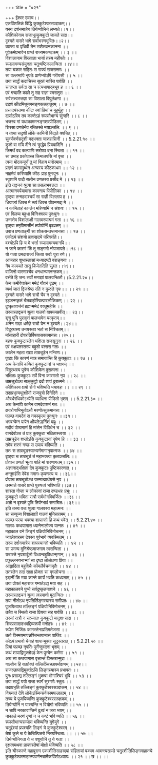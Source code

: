 +++
title = "०२१"

+++
ईश्वर उवाच।।  
एकविंशतिकं विद्धि कुक्कुटेश्वरसञ्ज्ञकम्।।  
यस्य दर्शनमात्रेण तिर्यग्योनिर्न लभ्यते।।१।।  
कौशिकोनाम राजाभूत्कुक्कुटो जायते सदा।।  
दृश्यते वासरे भागे सर्वाभरणभूषितः।।२।।  
व्याप्ता च पृथिवी तेन सशैलवनकानना ।।  
पूर्वकर्मप्रभावेन प्राप्तं राज्यमकण्टकम् ।। ३ ।।  
विशालानाम विख्याता भार्या तस्य महीपतेः ।।  
रूपलावण्यसंयुक्ता चतुःषष्टिकलान्विता ।।४।।  
तया चकार सहितः स राज्यं राजसत्तमः ।।  
सा वल्लभापि नृपतेः प्राणेभ्योऽपि गरीयसी ।। ५ ।।  
तया सार्द्धं कदाचिच्च सुरतं नास्ति पार्वति ।।  
सन्तप्ता सर्वदा सा च रत्यभावाद्बभूव ह ।। ६ ।।  
एवं गच्छति काले तु सह राज्ञा स्मरातुरा ।।  
सर्वसत्त्वरुतज्ञा सा विशाला विपुलेक्षणा ।।  
ददर्श कीटमिथुनमनङ्गकलहातुरम् ।। ७ ।।  
प्रसादयंस्तथा कीटः स्वां प्रियां च मुहुर्मुहुः ।।  
दासोऽस्मि तव कान्तेऽहं रूपसौभाग्य सुन्दरि ।। ८ ।।  
भजस्व मां यथाकाममनङ्गशरपीडितम् ।।  
शिरसा प्रणतेनैव रचितस्ते मयाञ्जलिः ।। ९ ।।  
न त्वया सदृशी लोके कामिनी विद्यते क्वचित् ।।  
सुवर्णवर्णसदृशी मद्भक्ता चारुहासिनी ।। 5.2.21.१० ।।  
कुतो वा मयि दीने त्वं क्रुद्धेव प्रियवादिनि ।।  
किमर्थं वद कल्याणि सरोषव दना स्थिता ।। ११ ।।  
सा तमाह प्रकोपाच्च किमालपसि मां वृथा ।।  
त्वया मोदकचूर्णं तु मां विहाय मनोरमाम् ।।  
प्रदत्तं कामलुब्धेन अन्यस्य कीटकाधम ।। १२ ।।  
नाहमेवं करिष्यामि कीटः प्राह पुनःपुनः ।।  
स्पृशामि पादौ सत्येन प्रणतस्य प्रसीद मे ।। १३ ।।  
इति तद्वचनं श्रुत्वा सा प्रसन्नाभवत्तदा ।।  
आत्मानमर्पयामास कामनाय पिपीलिका ।। १४ ।।  
दृष्ट्वा तन्महदाश्चर्यं सा राज्ञी विललाप ह ।।  
धिग्राज्यं धिक्च मे रूपं धिक्च यौवनमद्य मे ।।  
न कामिताहं कान्तेन मरिष्यामि न संशयः ।। १५ ।।  
एवं विलप्य बहुधा विनिःश्वस्य पुनःपुनः ।।  
उन्मत्तेव विशालाक्षी गालवस्याश्रमं गता ।। १६ ।।  
दृष्ट्वा तमृषिमासीनं तपोयोनिं दृढव्रतम् ।।  
उवाच प्रणताङ्गी सा शोकसन्तप्तमानसा ।। १७ ।।  
एकोऽयं संशयो ब्रह्मन्हृदये परिवर्त्तते।।  
वश्योऽपि हि च मे भर्त्ता रूपलावण्यवानपि।।  
न जाने कारणं किं तु सङ्गमो नोपजायते।।१८।।  
यो गत्वा प्रमदाराज्यं जित्वा सर्वाः पुरा रणे।।  
आजहार शुभास्तासां मध्यादष्टौ वराङ्गनाः।।  
नैव कामयते तासु किमेतदिति सुव्रत।।१९।।  
वाजिनो वारणाश्चैव धनधान्यमनन्तकम्।।  
वर्त्तते हि जनः सर्वो ममाज्ञां पालयन्क्षितौ।।5.2.21.२०।।  
केन कर्मविपाकेन ममेदं यौवनं दृढम् ।।  
व्यर्थं जातं द्विजश्रेष्ठ रतिं न कुरुते नृपः।। ।। २१ ।।  
दृश्यते वासरे भागे रात्रौ चैव न दृश्यते ।।  
इहजन्मकृतं चैतदाहोस्वित्पारलौकिकम् ।। २२ ।।  
दुष्कृतावर्जनं ब्रह्मन्ममेदं वक्तुमर्हसि ।।  
तस्यास्तद्वचनं श्रुत्वा गालवो वाक्यमब्रवीत्।। २३।।  
शृणु पुत्रि पुरावृत्तं बालभावेन यत्कृतम्।।  
अनेन राज्ञा धर्मज्ञे रात्रौ येन न दृश्यते।।२४।।  
विदूरथस्य तनयस्तव भर्ता स निश्चितम्।।  
मांसाहारी दोषरतिर्विषयासक्तमानसः।।२५।।  
बहवः कुक्कुटास्तेन भक्षिता राजसूनुना ।। २६ ।।  
एवं भक्षयतस्तस्य बहुशो वत्सरा गताः ।।  
कालेन महता राज्ञा ताम्रचूडेन मन्त्रिणः।।  
पृष्टाः किं कारणं नात्र समायान्ति हि कुक्कुटाः ।। २७ ।।  
अथ केनापि कथितं कुक्कुटानां च भक्षणम् ।।  
विदूरथस्य पुत्रेण कौशिकेन दुरात्मना ।।  
भक्षिताः कुक्कुटाः सर्वे विना कारणतो नृप ।। २८ ।।  
ताम्रचूडोऽथ सङ्क्रुद्धो ददौ शापं दुरात्मने ।।  
कौशिकाय क्षयो रोगो भविष्यति भयावहः ।। ।। २९ ।।  
तदाप्रभृत्यभूत्क्षीणो राजपुत्रो दिनेदिने ।।  
औषधैरधिकोऽभ्येति व्याधिना पीडितो भृशम् ।। 5.2.21.३० ।।  
अथ केनापि कामेन वामदेवाश्रमं गतः ।।  
क्षयरोगाभिभूतोऽसौ मरणोत्सुकमानसः ।।  
पप्रच्छ वामदेवं स नमस्कृत्य पुनःपुनः ।।३१।।  
भगवन्केन पापेन क्षीयतेऽहर्निशं वपुः ।।  
मदीयं पोष्यमाणं हि मांसेन विविधेन च ।। ३२ ।।  
वामदेवोऽथ तं प्राह कुक्कुटा भक्षितास्त्वया ।।  
ताम्रचूडेन शप्तोऽसि कुक्कुटानां नृपेण हि ।। ३३ ।।  
तमेव शरणं गच्छ स उपायं वदिष्यति ।।  
ततः स ताम्रचूडस्याभ्यर्णमागानृपात्मजः ।। ३४ ।।  
दृष्ट्वा च ताम्रचूडं तं महाभक्त्या कृताञ्जलिः ।।  
प्रोवाच प्रणतो भूत्वा पाहि मां शरणागतम्।।३५।।  
अज्ञानाद्भक्षिता देव कुक्कुटाः पुष्टिकारणात् ।।  
क्षन्तुमर्हसि देवेश ममागः कृपणस्य च ।।३६।।  
प्रोवाच ताम्रचूडोऽथ यस्मात्प्रार्थयसे नृप ।।  
तस्मात्ते वासरे प्राप्ते पुरुषत्वं भविष्यति।।३७।।  
शास्ता गोप्ता च लोकानां राजा दण्डधरः प्रभुः ।।  
कुक्कुटो भविता रात्रौ सर्वभोगविवर्जितः ।।३८।।  
अतो न दृश्यते पुत्रि तिर्यग्भावं समाश्रितः।।३९।।  
इति तस्य वचः श्रुत्वा गालवस्य महात्मनः ।।  
सा सम्पूज्य विशालाक्षी गालवं मुनिसत्तमम् ।।  
पप्रच्छ परया भक्त्या शापान्तो हि कथं भवेत् ।। 5.2.21.४० ।।  
गालवः कथयामास ध्यानेनालोक्य यत्नतः ।। ४१ ।।  
महाकाल वने लिङ्गं पक्षियोनिविमोचनम् ।।  
ज्वालेश्वरस्य देवस्य पूर्वभागे व्यवस्थितम् ।।  
तस्य दर्शनमात्रेण शापस्यान्तो भविष्यति ।। ४२ ।।  
सा प्रणम्य मुनिश्रेष्ठमाजगाम त्वरान्विता ।।  
यत्रास्ते नृपशार्दूलो विध्यन्बहुविधान्मृगान् ।। ४३ ।।  
प्रफुल्लनयनाभ्यां सा दृष्टा लोलेक्षणा प्रिया ।।  
आह्लादिता बहुविधैः कोमलैर्वचनामृतैः ।। ४४ ।।  
ततस्तेन तदा राज्ञा प्रोक्ता सा मृगलोचना ।।  
इदानीं कि मया कान्ते कार्यं भवति कथ्यताम् ।। ४५ ।।  
तया प्रोक्तं महाराज गम्यतेऽद्य मया सह ।।  
महाकालवने पुण्ये सर्वदुष्कृतनाशने ।। ४६ ।।  
तस्यास्तद्वचनं श्रुत्वा त्वरमाणो मुदान्वितः ।।  
तया नीतोऽथ नृपतिर्लिङ्गस्यास्य समीपतः ।। ४७ ।।  
पूजयित्वाथ तल्लिङ्गं पक्षियोनिविमोचनम् ।।  
तत्रैव च स्थितो राजा प्रियया सह पार्वति ।। ४८ ।।  
तस्यां रात्रौ न सञ्जातः कुक्कुटो यादृशः सदा ।।  
शिवप्रसादादभवद्दिव्यरूपी मनोहरः ।। ४९ ।।  
रूपेण निर्जितः कामस्तेनाप्रतिमतेजसा ।।  
ततो विस्मयमापन्नश्चिन्तयामास पार्थिवः ।।  
कोऽयं प्रभावो येनाहं शापान्मुक्तः सुदुस्तरात् ।। 5.2.21.५० ।।  
प्रियां पप्रच्छ नृपतिः पूर्णेन्दुवदनां भृशम् ।।  
कथं शापाद्विमुक्तोऽहं केन पुण्येन कर्मणा ।। ५१ ।।  
अथ सा कथयामास वृत्तान्तं विस्तरान्मुदा ।।  
गालवेन हि यत्प्रोक्तं यत्किञ्चिच्छापमोक्षणम् ।।५२।।  
राजञ्छापाद्विमुक्तोऽसि लिङ्गस्यास्य प्रभावतः ।।  
पुनः प्रसाद्य तल्लिङ्गं भुक्त्वा भोगांश्चिरं भुवि ।। ५३ ।।  
तया सार्द्धं ययौ राजा स्वर्गं सुरगणैः स्तुतः ।।  
तदाप्रभृति तल्लिङ्गं कुक्कुटेश्वरसञ्ज्ञकम् ।। ५४ ।।  
विख्यातं देवि लोकेऽस्मिन्सर्वकामफलप्रदम् ।।  
तच्च ये पूजयिष्यन्ति कुक्कुटेश्वरसञ्ज्ञकम् ।।  
तिर्यग्योनिं न यास्यन्ति न वियोगो भविष्यति ।। ५५ ।।  
न चापि नरकावाप्तिर्न दुःखं न जरा भयम् ।।  
नाकाले मरणं नॄणां न च कष्टं भवि ष्यति ।। ५६ ।।  
रूपसौभाग्यसम्पन्ना भविष्यन्ति युगेयुगे ।।  
चतुर्द्दश्यां प्रपश्यति लिङ्गं ये कुक्कुटेश्वरम् ।।  
तेषां कुले च ये केचित्पितरो निरयस्थिताः ।। ।। ५७ ।।  
तिर्यग्योनिगता ये च पशुयोनिं तु ये गताः ।।  
वृक्षत्वमथवा प्राप्तास्तेषां मोक्षो भविष्यति ।। ५८ ।।  
इति श्रीस्कान्दे महापुराण एकाशीतिसाहस्र्यां संहितायां पञ्चम आवन्त्यखण्डे चतुरशीतिलिङ्गमाहात्म्ये कुक्कुटेश्वरमाहात्म्यवर्णनन्नामैकविंशोऽध्यायः ।। २१ ।। छ ।। ।।